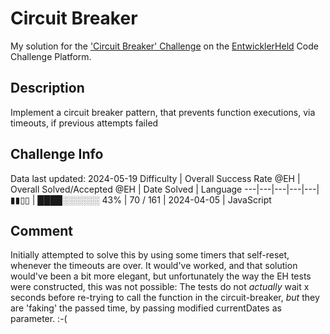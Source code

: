 # Circuit Breaker

My solution for the ['Circuit Breaker' Challenge](https://platform.entwicklerheld.de/challenge/circuit-breaker?technology=JavaScript) on the [EntwicklerHeld](https://platform.entwicklerheld.de/) Code Challenge Platform.

## Description
Implement a circuit breaker pattern, that prevents function executions, via timeouts, if previous attempts failed

## Challenge Info
Data last updated: 2024-05-19
Difficulty | Overall Success Rate @EH | Overall Solved/Accepted @EH | Date Solved | Language
---|---|---|---|---|
▮▮▯▯ | ████░░░░░░ 43% | 70 / 161 | 2024-04-05 | JavaScript

## Comment
Initially attempted to solve this by using some timers that self-reset, whenever the timeouts are over. It would've worked, and that solution would've been a bit more elegant, but unfortunately the way the EH tests were constructed, this was not possible: The tests do not *actually* wait x seconds before re-trying to call the function in the circuit-breaker, *but* they are 'faking' the passed time, by passing modified currentDates as parameter. :-(